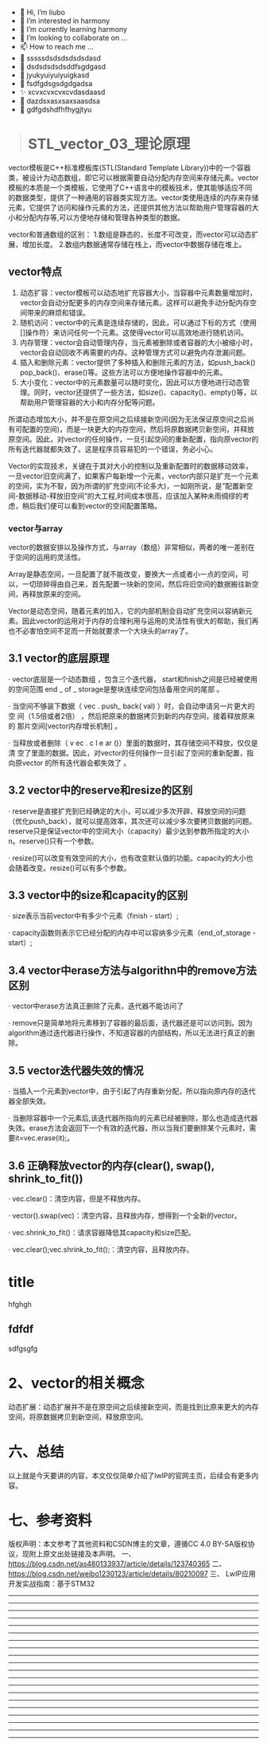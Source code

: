 * 👋 Hi, I’m liubo
* 👀 I’m interested in harmony
* 🌱 I’m currently learning harmony
* 💞️ I’m looking to collaborate on ...
* 📫 How to reach me ...
* 📇 sssssdsdsdsdsdsdasd
* 🎃 dsdsdsdsdsddfsgdgasd
* 🍺 jyukyuiyuiyuigkasd
* 🍥 fsdfgdsgsdgdgadsa
* ✨ xcvxcvxcvxcvdasdaasd
* 🍰 dazdsxasxsaxsaasdsa
* 🚨 gdfgdshdfhfhygjtyu


> # STL_vector_03_理论原理

vector模板是C++标准模板库(STL(Standard Template Library))中的一个容器类，被设计为动态数组，即它可以根据需要自动分配内存空间来存储元素。vector模板的本质是一个类模板，它使用了C++语言中的模板技术，使其能够适应不同的数据类型，提供了一种通用的容器类实现方法。vector类使用连续的内存来存储元素，它提供了访问和操作元素的方法，还提供其他方法以帮助用户管理容器的大小和分配内存等,可以方便地存储和管理各种类型的数据。



vector和普通数组的区别：
1.数组是静态的，长度不可改变，而vector可以动态扩展，增加长度。
2.数组内数据通常存储在栈上，而vector中数据存储在堆上。



















## vector特点

1. 动态扩容：vector模板可以动态地扩充容器大小，当容器中元素数量增加时，vector会自动分配更多的内存空间来存储元素。这样可以避免手动分配内存空间带来的麻烦和错误。
2. 随机访问：vector中的元素是连续存储的，因此，可以通过下标的方式（使用[]操作符）来访问任何一个元素。这使得vector可以高效地进行随机访问。
3. 内存管理：vector会自动管理内存，当元素被删除或者容器的大小被缩小时，vector会自动回收不再需要的内存。这种管理方式可以避免内存泄漏问题。
4. 插入和删除元素：vector提供了多种插入和删除元素的方法，如push_back()  pop_back()、erase()等。这些方法可以方便地操作容器中的元素。
5. 大小变化：vector中的元素数量可以随时变化，因此可以方便地进行动态管理。同时，vector还提供了一些方法，如size()、capacity()、empty()等，以帮助用户管理容器的大小和内存分配等问题。

所谓动态增加大小，并不是在原空间之后续接新空间(因为无法保证原空间之后尚有可配置的空间)，而是一块更大的内存空间，然后将原数据拷贝新空间，并释放原空间。因此，对vector的任何操作，一旦引起空间的重新配置，指向原vector的所有迭代器就都失效了。这是程序员容易犯的一个错误，务必小心。

Vector的实现技术，关键在于其对大小的控制以及重新配置时的数据移动效率，一旦vector旧空间满了，如果客户每新增一个元素，vector内部只是扩充一个元素的空间，实为不智，因为所谓的扩充空间(不论多大)，一如刚所说，是”配置新空间-数据移动-释放旧空间”的大工程,时间成本很高，应该加入某种未雨绸缪的考虑，稍后我们便可以看到vector的空间配置策略。

### vector与array

vector的数据安排以及操作方式，与array（数组）非常相似，两者的唯一差别在于空间的运用的灵活性。

Array是静态空间，一旦配置了就不能改变，要换大一点或者小一点的空间，可以，一切琐碎得由自己来，首先配置一块新的空间，然后将旧空间的数据搬往新空间，再释放原来的空间。

Vector是动态空间，随着元素的加入，它的内部机制会自动扩充空间以容纳新元素。因此vector的运用对于内存的合理利用与运用的灵活性有很大的帮助，我们再也不必害怕空间不足而一开始就要求一个大块头的array了。

## 3.1 vector的底层原理

· vector底层是一个动态数组 ，包含三个迭代器， start和finish之间是已经被使用的空间范围 end _ of _ storage是整块连续空间包括备用空间的尾部 。

· 当空间不够装下数据（ vec . push_ back( val) ）时，会自动申请另一片更大的空 间（1.5倍或者2倍） ，然后把原来的数据拷贝到新的内存空间，接着释放原来的 那片空间[vector内存增长机制] 。

· 当释放或者删除（ v ec . c l e ar ()）里面的数据时，其存储空间不释放，仅仅是清 空了里面的数据。因此，对vector的任何操作一旦引起了空间的重新配置，指向原vector 的所有迭代器会都失效了 。

## 3.2 vector中的reserve和resize的区别

· reserve是直接扩充到已经确定的大小，可以减少多次开辟、释放空间的问题（优化push_back），就可以提高效率，其次还可以减少多次要拷贝数据的问题。reserve只是保证vector中的空间大小（capacity）最少达到参数所指定的大小n。reserve()只有一个参数。

· resize()可以改变有效空间的大小，也有改变默认值的功能。capacity的大小也会随着改变。resize()可以有多个参数。

## 3.3 vector中的size和capacity的区别

· size表示当前vector中有多少个元素（finish - start）;

· capacity函数则表示它已经分配的内存中可以容纳多少元素（end_of_storage - start）;

## 3.4 vector中erase方法与algorithn中的remove方法区别

· vector中erase方法真正删除了元素，迭代器不能访问了

· remove只是简单地将元素移到了容器的最后面，迭代器还是可以访问到。因为algorithm通过迭代器进行操作，不知道容器的内部结构，所以无法进行真正的删除。

## 3.5 vector迭代器失效的情况

· 当插入一个元素到vector中，由于引起了内存重新分配，所以指向原内存的迭代器全部失效。

· 当删除容器中一个元素后,该迭代器所指向的元素已经被删除，那么也造成迭代器失效。erase方法会返回下一个有效的迭代器，所以当我们要删除某个元素时，需要it=vec.erase(it);。

## 3.6 正确释放vector的内存(clear(), swap(), shrink_to_fit())

· vec.clear()：清空内容，但是不释放内存。

· vector().swap(vec)：清空内容，且释放内存，想得到一个全新的vector。

· vec.shrink_to_fit()：请求容器降低其capacity和size匹配。

· vec.clear();vec.shrink_to_fit();：清空内容，且释放内存。





















# title

hfghgh

## fdfdf
sdfgsgfg













# 2、vector的相关概念

动态扩展：动态扩展并不是在原空间之后续接新空间，而是找到比原来更大的内存空间，将原数据拷贝到新空间，释放原空间。

























# 六、总结

以上就是今天要讲的内容，本文仅仅简单介绍了lwIP的官网主页，后续会有更多内容。



# 七、参考资料

版权声明：本文参考了其他资料和CSDN博主的文章，遵循CC 4.0 BY-SA版权协议，现附上原文出处链接及本声明。
一、 https://blog.csdn.net/as480133937/article/details/123740365
二、 https://blog.csdn.net/weibo1230123/article/details/80210097
三、 LwIP应用开发实战指南：基于STM32









---
---
---
---
---
---
---
---
---
---
---
---
---
---
---
---
---
---
---
---
